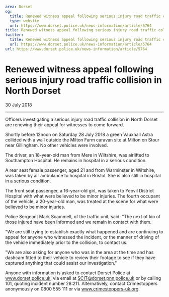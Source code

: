 ```yaml
area: Dorset
og:
  title: Renewed witness appeal following serious injury road traffic collision in North Dorset
  type: website
  url: https://www.dorset.police.uk/news-information/article/5764
title: Renewed witness appeal following serious injury road traffic collision in North Dorset |
twitter:
  title: Renewed witness appeal following serious injury road traffic collision in North Dorset
  url: https://www.dorset.police.uk/news-information/article/5764
url: https://www.dorset.police.uk/news-information/article/5764
```

# Renewed witness appeal following serious injury road traffic collision in North Dorset

30 July 2018

* * *

Officers investigating a serious injury road traffic collision in North Dorset are renewing their appeal for witnesses to come forward.

Shortly before 12noon on Saturday 28 July 2018 a green Vauxhall Astra collided with a wall outside the Milton Farm caravan site at Milton on Stour near Gillingham. No other vehicles were involved.

The driver, an 18-year-old man from Mere in Wiltshire, was airlifted to Southampton Hospital. He remains in hospital in a serious condition.

A rear seat female passenger, aged 21 and from Warminster in Wiltshire, was taken by air ambulance to hospital in Bristol. She is also still in hospital in a serious condition.

The front seat passenger, a 16-year-old girl, was taken to Yeovil District Hospital with what were believed to be minor injuries. The fourth occupant of the vehicle, a 20-year-old man, was treated at the scene for what were believed to be minor injuries.

Police Sergeant Mark Scammell, of the traffic unit, said: "The next of kin of those injured have been informed and we remain in contact with them.

"We are still trying to establish exactly what happened and are continuing to appeal for anyone who witnessed the incident, or the manner of driving of the vehicle immediately prior to the collision, to contact us.

"We are also asking for anyone who was in the area at the time and has dashcam fitted to their vehicle to review their footage to see if they have captured anything that could assist our investigation."

Anyone with information is asked to contact Dorset Police at www.dorset.police.uk, via email at SCIT@dorset.pnn.police.uk or by calling 101, quoting incident number 28:211. Alternatively, contact Crimestoppers anonymously on 0800 555 111 or via www.crimestoppers-uk.org.

